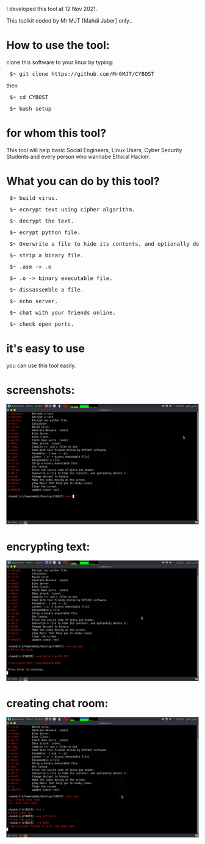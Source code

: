
 I developed this tool at 12 Nov 2021.
 
 This toolkit coded by Mr MJT [Mahdi Jaber] only..


# How to use the tool:
clone this software to your linux by typing:

<pre> $~ git clone https://github.com/Mr6MJT/CYBOST </pre>

then

<pre> $~ cd CYBOST </pre>

<pre> $~ bash setup </pre>


# for whom this tool?
This tool will help basic Social Engineers, Linux Users, Cyber Security Students and every person who wannabe Ethical Hacker.




# What you can do by this tool?

<pre> $~ build virus. </pre>

<pre> $~ ecnrypt text using cipher algorithm. </pre>

<pre> $~ decrypt the text.</pre>

<pre> $~ ecrypt python file.</pre>

<pre> $~ Overwrite a file to hide its contents, and optionally delete it.</pre>

<pre> $~ strip a binary file.</pre>

<pre> $~ .asm -> .o</pre>

<pre> $~ .o -> binary executable file.</pre>

<pre> $~ dissassemble a file.</pre>

<pre> $~ echo server.</pre>

<pre> $~ chat with your friends online.</pre>

<pre> $~ check open ports.</pre>


# it's easy to use
you can use this tool easily.


# screenshots:
<img src="cybost1.png">

# encrypting text:
<img src="cybost2.png">

# creating chat room:
<img src="cybost3.png">

